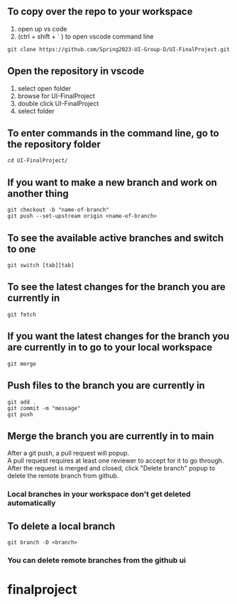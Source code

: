 ## To copy over the repo to your workspace
1. open up vs code
2. (ctrl + shift + ` ) to open vscode command line
```
git clone https://github.com/Spring2023-UI-Group-D/UI-FinalProject.git
```
## Open the repository in vscode
1. select open folder
3. browse for UI-FinalProject
4. double click UI-FinalProject
5. select folder

## To enter commands in the command line, go to the repository folder
```
cd UI-FinalProject/
```
## If you want to make a new branch and work on another thing
```
git checkout -b "name-of-branch"
git push --set-upstream origin <name-of-branch>
```

## To see the available active branches and switch to one
```
git switch [tab][tab]
```
## To see the latest changes for the branch you are currently in
```
git fetch
```
## If you want the latest changes for the branch you are currently in to go to your local workspace
```
git merge
```

## Push files to the branch you are currently in
```
git add . 
git commit -m "message"
git push
```

## Merge the branch you are currently in to main
After a git push, a pull request will popup.  
A pull request requires at least one reviewer to accept for it to go through.  
After the request is merged and closed, click "Delete branch" popup to delete the remote branch from github.
### Local branches in your workspace don't get deleted automatically
## To delete a local branch
```
git branch -D <branch> 
```
### You can delete remote branches from the github ui
# finalproject
